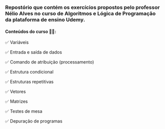 ### Repostório que contém os exercícios propostos pelo professor Nélio Alves no curso de Algoritmos e Lógica de Programação da plataforma de ensino Udemy. 

#### Conteúdos do curso 👩‍💻:

✅ Variáveis

✅ Entrada e saída de dados

✅ Comando de atribuição (processamento)

✅ Estrutura condicional

✅ Estruturas repetitivas

✅ Vetores

✅ Matrizes

✅ Testes de mesa

✅ Depuração de programas
